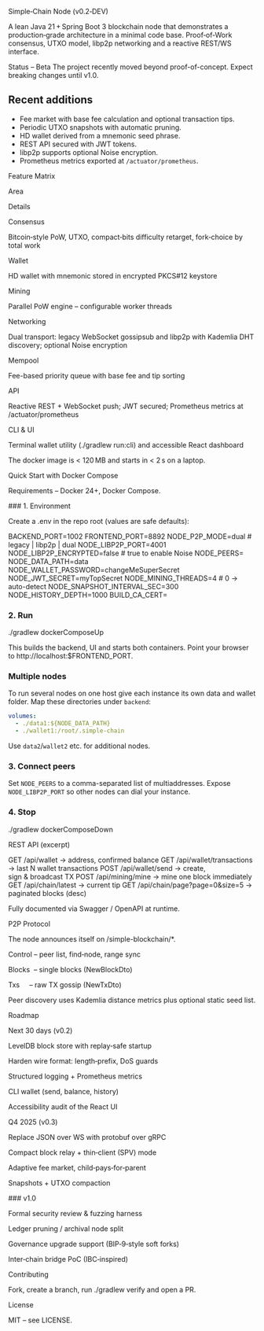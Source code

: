Simple‑Chain Node (v0.2‑DEV)

A lean Java 21 + Spring Boot 3 blockchain node that demonstrates a production‑grade architecture in a minimal code base. Proof‑of‑Work consensus, UTXO model, libp2p networking and a reactive REST/WS interface.

Status – Beta
The project recently moved beyond proof-of-concept. Expect breaking changes until v1.0.
## Recent additions
- Fee market with base fee calculation and optional transaction tips.
- Periodic UTXO snapshots with automatic pruning.
- HD wallet derived from a mnemonic seed phrase.
- REST API secured with JWT tokens.
- libp2p supports optional Noise encryption.
- Prometheus metrics exported at `/actuator/prometheus`.

Feature Matrix

Area

Details

Consensus

Bitcoin‑style PoW, UTXO, compact‑bits difficulty retarget, fork‑choice by total work

Wallet

HD wallet with mnemonic stored in encrypted PKCS#12 keystore

Mining

Parallel PoW engine – configurable worker threads

Networking

Dual transport: legacy WebSocket gossipsub and libp2p with Kademlia DHT discovery; optional Noise encryption

Mempool

Fee-based priority queue with base fee and tip sorting

API

Reactive REST + WebSocket push; JWT secured; Prometheus metrics at /actuator/prometheus

CLI & UI

Terminal wallet utility (./gradlew run:cli) and accessible React dashboard

The docker image is < 120 MB and starts in < 2 s on a laptop.

Quick Start with Docker Compose

Requirements – Docker 24+, Docker Compose.

### 1. Environment

Create a .env in the repo root (values are safe defaults):

BACKEND_PORT=1002
FRONTEND_PORT=8892
NODE_P2P_MODE=dual                  # legacy | libp2p | dual
NODE_LIBP2P_PORT=4001
NODE_LIBP2P_ENCRYPTED=false         # true to enable Noise
NODE_PEERS=
NODE_DATA_PATH=data
NODE_WALLET_PASSWORD=changeMeSuperSecret
NODE_JWT_SECRET=myTopSecret
NODE_MINING_THREADS=4               # 0 → auto-detect
NODE_SNAPSHOT_INTERVAL_SEC=300
NODE_HISTORY_DEPTH=1000
BUILD_CA_CERT=

### 2. Run

./gradlew dockerComposeUp

This builds the backend, UI and starts both containers. Point your browser to http://localhost:$FRONTEND_PORT.

### Multiple nodes

To run several nodes on one host give each instance its own data and wallet folder. Map these directories under `backend`:

```yaml
volumes:
  - ./data1:${NODE_DATA_PATH}
  - ./wallet1:/root/.simple-chain
```

Use `data2`/`wallet2` etc. for additional nodes.

### 3. Connect peers
Set `NODE_PEERS` to a comma-separated list of multiaddresses.
Expose `NODE_LIBP2P_PORT` so other nodes can dial your instance.

### 4. Stop

./gradlew dockerComposeDown

REST API (excerpt)

GET  /api/wallet                 → address, confirmed balance
GET  /api/wallet/transactions    → last N wallet transactions
POST /api/wallet/send            → create, sign & broadcast TX
POST /api/mining/mine            → mine one block immediately
GET  /api/chain/latest           → current tip
GET  /api/chain/page?page=0&size=5 → paginated blocks (desc)

Fully documented via Swagger / OpenAPI at runtime.

P2P Protocol

The node announces itself on /simple-blockchain/*.

Control – peer list, find‑node, range sync

Blocks  – single blocks (NewBlockDto)

Txs     – raw TX gossip (NewTxDto)

Peer discovery uses Kademlia distance metrics plus optional static seed list.

Roadmap

Next 30 days (v0.2)

LevelDB block store with replay‑safe startup

Harden wire format: length‑prefix, DoS guards

Structured logging + Prometheus metrics

CLI wallet (send, balance, history)

Accessibility audit of the React UI

Q4 2025 (v0.3)

Replace JSON over WS with protobuf over gRPC

Compact block relay + thin‑client (SPV) mode

Adaptive fee market, child‑pays‑for‑parent

Snapshots + UTXO compaction

### v1.0

Formal security review & fuzzing harness

Ledger pruning / archival node split

Governance upgrade support (BIP‑9‑style soft forks)

Inter‑chain bridge PoC (IBC‑inspired)

Contributing

Fork, create a branch, run ./gradlew verify and open a PR.

License

MIT – see LICENSE.

